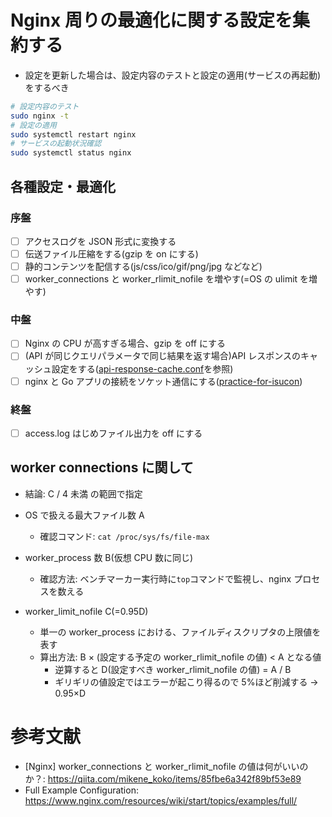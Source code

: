 # Nginx 周りの最適化に関する設定を集約する

- 設定を更新した場合は、設定内容のテストと設定の適用(サービスの再起動)をするべき

```bash
# 設定内容のテスト
sudo nginx -t
# 設定の適用
sudo systemctl restart nginx
# サービスの起動状況確認
sudo systemctl status nginx
```

## 各種設定・最適化

### 序盤

- [ ] アクセスログを JSON 形式に変換する
- [ ] 伝送ファイル圧縮をする(gzip を on にする)
- [ ] 静的コンテンツを配信する(js/css/ico/gif/png/jpg などなど)
- [ ] worker_connections と worker_rlimit_nofile を増やす(=OS の ulimit を増やす)

### 中盤

- [ ] Nginx の CPU が高すぎる場合、gzip を off にする
- [ ] (API が同じクエリパラメータで同じ結果を返す場合)API レスポンスのキャッシュ設定をする([api-response-cache.conf](./api-response-cache.conf)を参照)
- [ ] nginx と Go アプリの接続をソケット通信にする([practice-for-isucon](https://github.com/naruwo-github/practice-for-isucon/blob/main/golang/app.go#L906))

### 終盤

- [ ] access.log はじめファイル出力を off にする

## worker connections に関して

- 結論: C / 4 未満 の範囲で指定

- OS で扱える最大ファイル数 A
  - 確認コマンド: `cat /proc/sys/fs/file-max`
- worker_process 数 B(仮想 CPU 数に同じ)
  - 確認方法: ベンチマーカー実行時に`top`コマンドで監視し、nginx プロセスを数える
- worker_limit_nofile C(=0.95D)
  - 単一の worker_process における、ファイルディスクリプタの上限値を表す
  - 算出方法: B × (設定する予定の worker_rlimit_nofile の値) < A となる値
    - 逆算すると D(設定すべき worker_rlimit_nofile の値) = A / B
    - ギリギリの値設定ではエラーが起こり得るので 5%ほど削減する -> 0.95×D

# 参考文献

- [Nginx] worker_connections と worker_rlimit_nofile の値は何がいいのか？: https://qiita.com/mikene_koko/items/85fbe6a342f89bf53e89
- Full Example Configuration: https://www.nginx.com/resources/wiki/start/topics/examples/full/
